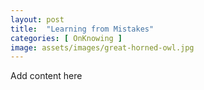 ```yaml
---
layout: post
title:  "Learning from Mistakes"
categories: [ OnKnowing ]
image: assets/images/great-horned-owl.jpg
---
```

Add content here